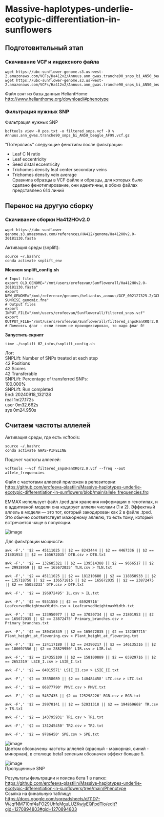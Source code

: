 # Massive-haplotypes-underlie-ecotypic-differentiation-in-sunflowers
## Подготовительный этап
### Скачивание VCF и индексного файла
```
wget https://ubc-sunflower-genome.s3.us-west-2.amazonaws.com/VCFs/Ha412v2/Annuus.ann_gwas.tranche90_snps_bi_AN50_beagle_AF99.vcf.gz
wget https://ubc-sunflower-genome.s3.us-west-2.amazonaws.com/VCFs/Ha412v2/Annuus.ann_gwas.tranche90_snps_bi_AN50_beagle_AF99.vcf.gz.tbi
```
Файл взят из базы данных HeliantHome http://www.helianthome.org/download/#phenotype
### Фильтрация нужных SNP

Фильтрация нужных SNP
```
bcftools view -R pos.txt -o filtered_snps.vcf -O v Annuus.ann_gwas.tranche90_snps_bi_AN50_beagle_AF99.vcf.gz 
```
"Потерялись" следующие фенотипы после фильтрации:
* Leaf C N ratio  
* Leaf eccentricity   
* Seed distal eccentricity   
* Trichomes density leaf center secondary veins   
* Trichomes density vein average  
Сравнила образцы в VCF файле и образцы, для которых было сделано фенотипирование, они идентичны, в обоих файлах представлено 614 линий

## Перенос на другую сборку
### Скачивание сборки Ha412HOv2.0
```
wget https://ubc-sunflower-genome.s3.amazonaws.com/references/HA412/genome/Ha412HOv2.0-20181130.fasta
```
Активация среды (snplift):
```
source ~/.bashrc
conda activate snplift_env
```
**Меняем snplift_config.sh**
```
# Input files
export OLD_GENOME="/mnt/users/erofeevan/Sunflowerall/Ha412HOv2.0-20181130.fasta"
export NEW_GENOME="/mnt/reference/genomes/heliantus_annuus/GCF_002127325.2/GCF_002127325.2_HanXRQr2.0-SUNRISE_genomic.fna"
# Output files
export INPUT_FILE="/mnt/users/erofeevan/Sunflowerall/filtered_snps.vcf"
export OUTPUT_FILE="/mnt/users/erofeevan/Sunflowerall/filtered_snpsHanXRQr2.0.vcf"
# Поменять флаг - если геном не проиндексирован, то надо флаг 0!
```
**Запустить скрипт**
```
time ./snplift 02_infos/snplift_config.sh
```
Лог:  
SNPLift: Number of SNPs treated at each step  
42      Positions  
42      Scores  
42      Transferable  
SNPLift: Percentage of transferred SNPs:  
100.000%  
SNPLift: Run completed  
End: 20240918_132128  
real    1m27.172s  
user    0m32.662s  
sys     0m24.950s  

## Считаем частоты аллелей
Активация среды, где есть vcftools:
```
source ~/.bashrc
conda activate GWAS-PIPELINE
```
Подсчет частоты аллелей:
```
vcftools --vcf filtered_snpsHanXRQr2.0.vcf --freq --out allele_frequencies
```
Файл с частотами аллелей приложен в репозитории: https://github.com/erofeeva-plastilin/Massive-haplotypes-underlie-ecotypic-differentiation-in-sunflowers/blob/main/allele_frequencies.frq

EMMAX использует файл .tped для хранения информации о генотипах, и в аддитивной модели она кодирует аллели числами (1 и 2). Эффектный аллель в модели — это тот, который закодирован как 2 в файле .tped. Это обычно соответствует мажорному аллелю, то есть тому, который встречается чаще в популяции.

![image](https://github.com/user-attachments/assets/371eea0b-e132-4601-bd64-a576e58ad8e8)

Для фильтрации мощности:
```
awk -F',' '$2 == 45111025 || $2 == 8243444 || $2 == 4467336 || $2 == 21801953 || $2 == 165672035' DTB.csv > DTB.txt
```
```
awk -F',' '$2 == 132685321 || $2 == 139514388 || $2 == 9666517 || $2 == 29938959 || $2 == 165672035' TLN.csv > TLN.txt
```
```
awk -F',' '$2 == 45111025 || $2 == 181210680 || $2 == 118850933 || $2 == 135718758 || $2 == 136571815 || $2 == 165672035 || $2 == 23872475 || $2 == 55053233' DTF.csv > DTF.txt
```
```
awk -F',' '$2 == 196972495' IL.csv > IL.txt
```
```
awk -F',' '$2 == 9551550 || $2 == 65929716' LeafcurvedHeightmaxWidth.csv > LeafcurvedHeightmaxWidth.txt
```
```
awk -F',' '$2 == 123950977 || $2 == 37030734 || $2 == 21801953 || $2 == 165672035 || $2 == 23872475' Primary_branches.csv > Primary_branches.txt
```
```
awk -F',' '$2 == 180416349 || $2 == 165672035 || $2 == 132367715' Plant_height_at_flowering.csv > Plant_height_at_flowering.txt
```
```
awk -F',' '$2 == 124117180 || $2 == 24390217 || $2 == 146135316 || $2 == 180697556 || $2 == 28829950' LIR.csv > LIR.txt
```
```
awk -F',' '$2 == 124355109 || $2 == 158100889 || $2 == 65929716 || $2 == 2652319' LSIE_I.csv > LSIE_I.txt
```
```
awk -F',' '$2 == 84015571' LSIE_II.csv > LSIE_II.txt
```
```
awk -F',' '$2 == 35358089 || $2 == 140484458' LTC.csv > LTC.txt
```
```
awk -F',' '$2 == 86877790' PMVC.csv > PMVC.txt
```
```
awk -F',' '$2 == 5457435 || $2 == 125298226' RGB.csv > RGB.txt
```
```
awk -F',' '$2 == 29970141 || $2 == 52031318 || $2 == 194869668' TR.csv > TR.txt
```
```
awk -F',' '$2 == 143795931' TR1.csv > TR1.txt
```
```
awk -F',' '$2 == 131245450' TR2.csv > TR2.txt
```
```
awk -F',' '$2 == 9786450' SPE.csv > SPE.txt
```

![image](https://github.com/user-attachments/assets/c6d3aae2-1f4d-4778-8a73-99a8a81a8ceb)  
Цветом обозначены частоты аллелей (красный - мажорная, синий - минорная), в столюце beta1 зеленым обозначен эффект больше 5.  

![image](https://github.com/user-attachments/assets/7a1762d4-30f2-4fc0-a3fb-ac74373d2ba8)  
Пропущенные SNP  

Результаты фильтрации и поиска бета 1 в папке: https://github.com/erofeeva-plastilin/Massive-haplotypes-underlie-ecotypic-differentiation-in-sunflowers/tree/main/Phenotype  
Ссылка на финальную таблицу: https://docs.google.com/spreadsheets/d/11D7-WJqfNM710nf4aFO29UhfeMguLUZKwjyEQFpdTlo/edit?gid=1270894803#gid=1270894803   
